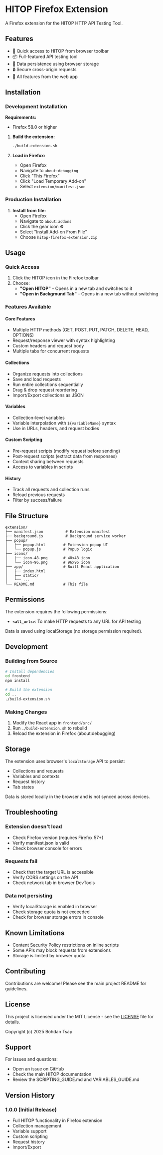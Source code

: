 # HITOP Firefox Extension

A Firefox extension for the HITOP HTTP API Testing Tool.

## Features

- 🚀 Quick access to HITOP from browser toolbar
- 📦 Full-featured API testing tool
- 💾 Data persistence using browser storage
- 🔒 Secure cross-origin requests
- 📝 All features from the web app

## Installation

### Development Installation

**Requirements:**
- Firefox 58.0 or higher

1. **Build the extension:**
   ```bash
   ./build-extension.sh
   ```

2. **Load in Firefox:**
   - Open Firefox
   - Navigate to `about:debugging`
   - Click "This Firefox"
   - Click "Load Temporary Add-on"
   - Select `extension/manifest.json`

### Production Installation

1. **Install from file:**
   - Open Firefox
   - Navigate to `about:addons`
   - Click the gear icon ⚙️
   - Select "Install Add-on From File"
   - Choose `hitop-firefox-extension.zip`

## Usage

### Quick Access
1. Click the HITOP icon in the Firefox toolbar
2. Choose:
   - **"Open HITOP"** - Opens in a new tab and switches to it
   - **"Open in Background Tab"** - Opens in a new tab without switching

### Features Available

#### Core Features
- Multiple HTTP methods (GET, POST, PUT, PATCH, DELETE, HEAD, OPTIONS)
- Request/response viewer with syntax highlighting
- Custom headers and request body
- Multiple tabs for concurrent requests

#### Collections
- Organize requests into collections
- Save and load requests
- Run entire collections sequentially
- Drag & drop request reordering
- Import/Export collections as JSON

#### Variables
- Collection-level variables
- Variable interpolation with `${variableName}` syntax
- Use in URLs, headers, and request bodies

#### Custom Scripting
- Pre-request scripts (modify request before sending)
- Post-request scripts (extract data from responses)
- Context sharing between requests
- Access to variables in scripts

#### History
- Track all requests and collection runs
- Reload previous requests
- Filter by success/failure

## File Structure

```
extension/
├── manifest.json          # Extension manifest
├── background.js          # Background service worker
├── popup/
│   ├── popup.html        # Extension popup UI
│   └── popup.js          # Popup logic
├── icons/
│   ├── icon-48.png       # 48x48 icon
│   └── icon-96.png       # 96x96 icon
├── app/                  # Built React application
│   ├── index.html
│   ├── static/
│   └── ...
└── README.md             # This file
```

## Permissions

The extension requires the following permissions:

- **`<all_urls>`**: To make HTTP requests to any URL for API testing

Data is saved using localStorage (no storage permission required).

## Development

### Building from Source

```bash
# Install dependencies
cd frontend
npm install

# Build the extension
cd ..
./build-extension.sh
```

### Making Changes

1. Modify the React app in `frontend/src/`
2. Run `./build-extension.sh` to rebuild
3. Reload the extension in Firefox (about:debugging)

## Storage

The extension uses browser's `localStorage` API to persist:
- Collections and requests
- Variables and contexts
- Request history
- Tab states

Data is stored locally in the browser and is not synced across devices.

## Troubleshooting

### Extension doesn't load
- Check Firefox version (requires Firefox 57+)
- Verify manifest.json is valid
- Check browser console for errors

### Requests fail
- Check that the target URL is accessible
- Verify CORS settings on the API
- Check network tab in browser DevTools

### Data not persisting
- Verify localStorage is enabled in browser
- Check storage quota is not exceeded
- Check for browser storage errors in console

## Known Limitations

- Content Security Policy restrictions on inline scripts
- Some APIs may block requests from extensions
- Storage is limited by browser quota

## Contributing

Contributions are welcome! Please see the main project README for guidelines.

## License

This project is licensed under the MIT License - see the [LICENSE](../LICENSE) file for details.

Copyright (c) 2025 Bohdan Tsap

## Support

For issues and questions:
- Open an issue on GitHub
- Check the main HITOP documentation
- Review the SCRIPTING_GUIDE.md and VARIABLES_GUIDE.md

## Version History

### 1.0.0 (Initial Release)
- Full HITOP functionality in Firefox extension
- Collection management
- Variable support
- Custom scripting
- Request history
- Import/Export
